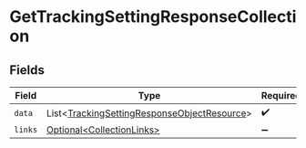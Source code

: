# GetTrackingSettingResponseCollection


## Fields

| Field                                                                                                            | Type                                                                                                             | Required                                                                                                         | Description                                                                                                      |
| ---------------------------------------------------------------------------------------------------------------- | ---------------------------------------------------------------------------------------------------------------- | ---------------------------------------------------------------------------------------------------------------- | ---------------------------------------------------------------------------------------------------------------- |
| `data`                                                                                                           | List\<[TrackingSettingResponseObjectResource](../../models/components/TrackingSettingResponseObjectResource.md)> | :heavy_check_mark:                                                                                               | N/A                                                                                                              |
| `links`                                                                                                          | [Optional\<CollectionLinks>](../../models/components/CollectionLinks.md)                                         | :heavy_minus_sign:                                                                                               | N/A                                                                                                              |